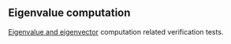 ## Eigenvalue computation

[Eigenvalue and eigenvector](https://en.wikipedia.org/wiki/Eigenvalues_and_eigenvectors) computation related verification tests.
